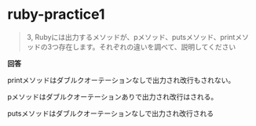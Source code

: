 # ruby-practice1
> 3, Rubyには出力するメソッドが、pメソッド、putsメソッド、printメソッドの3つ存在します。それぞれの違いを調べて、説明してください

**回答**

printメソッドはダブルクオーテーションなしで出力され改行もされない。

pメソッドはダブルクオーテーションありで出力され改行はされる。

putsメソッドはダブルクオーテーションなしで出力され改行される

